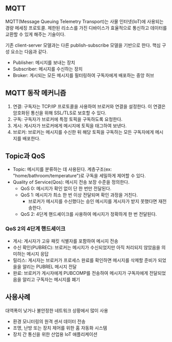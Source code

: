 ## MQTT

MQTT(Message Queuing Telemetry Transport)는 사물 인터넷(IoT)에 사용되는 경량 메세징 프로토콜. 제한된 리소스를 가진 디바이스가 효율적으로 통신하고 데이터를 교환할 수 있게 해주는 기술이다.

기존 client-server 모델과는 다른 publish-subscribe 모델을 기반으로 한다. 핵심 구성 요소는 다음과 같다.

- Publisher: 메시지를 보내는 장치
- Subscriber: 메시지를 수신하는 장치
- Broker: 게시되는 모든 메시지를 필터링하여 구독자에게 배포하는 중앙 허브

## MQTT 동작 메커니즘

1. 연결: 구독자는 TCP/IP 프로토콜을 사용하여 브로커와 연결을 설정한다. 이 연결은 암호화된 통신을 위해 SSL/TLS로 보호할 수 있다.
2. 구독: 구독자가 브로커에 특정 토픽을 구독하도록 요청한다.
3. 게시: 게시자가 브로커에게 메시지에 토픽을 태그하여 보낸다.
4. 브로커: 브로커는 메시지를 수신한 뒤 해당 토픽을 구독하는 모든 구독자에게 메시지를 배포한다.

## Topic과 QoS

- Topic: 메시지를 분류하는 데 사용된다. 계층구조(ex: "home/bathroom/temperature")로 구독을 세밀하게 제어할 수 있다.
- Quality of Service(Qos): 메시지 전송 보장 수준을 정의한다.
  - QoS 0: 메시지가 확인 없이 단 한 번만 전달된다.
  - QoS 1: 메시지가 최소 한 번 이상 전달되며 확인 과정을 거친다.
    - 브로커가 메시지를 수신했다는 승인 메시지를 게시자가 받지 못했다면 재전송한다.
  - QoS 2: 4단계 핸드셰이크를 사용하여 메시지가 정확하게 한 번 전달된다.

### QoS 2의 4단계 핸드셰이크

- 게시: 게시자가 고유 패킷 식별자를 포함하여 메시지 전송
- 수신 확인(PUBREC): 브로커는 메시지가 수신되었지만 아직 처리되지 않았음을 의미하는 메시지 응답
- 릴리스: 게시자는 브로커가 프로세스 완료를 확인하면 메시지를 삭제할 준비가 되었을을 알리는 PUBREL 메시지 전달
- 완료: 브로커가 게시자에게 PUBCOMP를 전송하여 메시지가 구독자에게 전달되었음을 알리고 구독자는 메시지를 폐기

## 사용사례

대역폭이 낮거나 불안정한 네트워크 상황에서 많이 사용

- 환경 모니터링의 원격 센서 데이터 전송
- 조명, 난방 또는 장치 제어를 위한 홈 자동화 시스템
- 장치 간 통신을 위한 산업용 IoT 애플리케이션